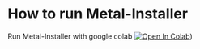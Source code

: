 # How to run Metal-Installer

Run Metal-Installer  with google colab [![Open In Colab](https://colab.research.google.com/assets/colab-badge.svg)](https://colab.research.google.com/drive/15-8ss474pLVkjHYqaUal1rh40M-bVvRB))
